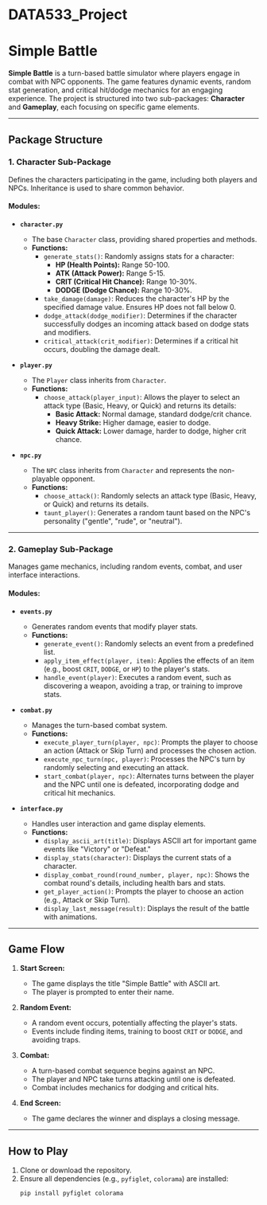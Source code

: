 # DATA533_Project
# Simple Battle

**Simple Battle** is a turn-based battle simulator where players engage in combat with NPC opponents. The game features dynamic events, random stat generation, and critical hit/dodge mechanics for an engaging experience. The project is structured into two sub-packages: **Character** and **Gameplay**, each focusing on specific game elements.

---

## Package Structure

### 1. **Character Sub-Package**
Defines the characters participating in the game, including both players and NPCs. Inheritance is used to share common behavior.

#### Modules:
- **`character.py`**
  - The base `Character` class, providing shared properties and methods.
  - **Functions:**
    - `generate_stats()`: Randomly assigns stats for a character:
      - **HP (Health Points):** Range 50-100.
      - **ATK (Attack Power):** Range 5-15.
      - **CRIT (Critical Hit Chance):** Range 10-30%.
      - **DODGE (Dodge Chance):** Range 10-30%.
    - `take_damage(damage)`: Reduces the character's HP by the specified damage value. Ensures HP does not fall below 0.
    - `dodge_attack(dodge_modifier)`: Determines if the character successfully dodges an incoming attack based on dodge stats and modifiers.
    - `critical_attack(crit_modifier)`: Determines if a critical hit occurs, doubling the damage dealt.

- **`player.py`**
  - The `Player` class inherits from `Character`.
  - **Functions:**
    - `choose_attack(player_input)`: Allows the player to select an attack type (Basic, Heavy, or Quick) and returns its details:
      - **Basic Attack:** Normal damage, standard dodge/crit chance.
      - **Heavy Strike:** Higher damage, easier to dodge.
      - **Quick Attack:** Lower damage, harder to dodge, higher crit chance.

- **`npc.py`**
  - The `NPC` class inherits from `Character` and represents the non-playable opponent.
  - **Functions:**
    - `choose_attack()`: Randomly selects an attack type (Basic, Heavy, or Quick) and returns its details.
    - `taunt_player()`: Generates a random taunt based on the NPC's personality ("gentle", "rude", or "neutral").

---

### 2. **Gameplay Sub-Package**
Manages game mechanics, including random events, combat, and user interface interactions.

#### Modules:
- **`events.py`**
  - Generates random events that modify player stats.
  - **Functions:**
    - `generate_event()`: Randomly selects an event from a predefined list.
    - `apply_item_effect(player, item)`: Applies the effects of an item (e.g., boost `CRIT`, `DODGE`, or `HP`) to the player's stats.
    - `handle_event(player)`: Executes a random event, such as discovering a weapon, avoiding a trap, or training to improve stats.

- **`combat.py`**
  - Manages the turn-based combat system.
  - **Functions:**
    - `execute_player_turn(player, npc)`: Prompts the player to choose an action (Attack or Skip Turn) and processes the chosen action.
    - `execute_npc_turn(npc, player)`: Processes the NPC's turn by randomly selecting and executing an attack.
    - `start_combat(player, npc)`: Alternates turns between the player and the NPC until one is defeated, incorporating dodge and critical hit mechanics.

- **`interface.py`**
  - Handles user interaction and game display elements.
  - **Functions:**
    - `display_ascii_art(title)`: Displays ASCII art for important game events like "Victory" or "Defeat."
    - `display_stats(character)`: Displays the current stats of a character.
    - `display_combat_round(round_number, player, npc)`: Shows the combat round's details, including health bars and stats.
    - `get_player_action()`: Prompts the player to choose an action (e.g., Attack or Skip Turn).
    - `display_last_message(result)`: Displays the result of the battle with animations.

---

## Game Flow
1. **Start Screen:**
   - The game displays the title "Simple Battle" with ASCII art.
   - The player is prompted to enter their name.

2. **Random Event:**
   - A random event occurs, potentially affecting the player's stats.
   - Events include finding items, training to boost `CRIT` or `DODGE`, and avoiding traps.

3. **Combat:**
   - A turn-based combat sequence begins against an NPC.
   - The player and NPC take turns attacking until one is defeated.
   - Combat includes mechanics for dodging and critical hits.

4. **End Screen:**
   - The game declares the winner and displays a closing message.

---

## How to Play
1. Clone or download the repository.
2. Ensure all dependencies (e.g., `pyfiglet`, `colorama`) are installed:
   ```bash
   pip install pyfiglet colorama

        
